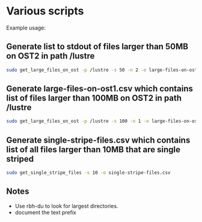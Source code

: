 # Various scripts
Example usage:

## Generate list to stdout of files larger than 50MB on OST2 in path /lustre
```bash
sudo get_large_files_on_ost -p /lustre -s 50 -n 2 -o large-files-on-ost2.csv
```

## Generate large-files-on-ost1.csv which contains list of files larger than 100MB on OST2 in path /lustre
```bash
sudo get_large_files_on_ost -p /lustre -s 100 -n 1 -o large-files-on-ost1.csv
```

## Generate single-stripe-files.csv which contains list of all files larger than 10MB that are single striped
```bash
sudo get_single_stripe_files -s 10 -o single-stripe-files.csv
```

## Notes
- Use rbh-du to look for largest directories.
- document the text prefix
